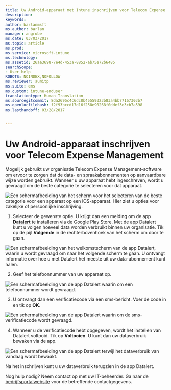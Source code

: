 ```yaml
---
title: Uw Android-apparaat met Intune inschrijven voor Telecom Expense Management
description: 
keywords: 
author: barlanmsft
ms.author: barlan
manager: angrobe
ms.date: 03/03/2017
ms.topic: article
ms.prod: 
ms.service: microsoft-intune
ms.technology: 
ms.assetid: 26aa3698-7e4d-453a-8852-ab75e72b6485
searchScope:
- User help
ROBOTS: NOINDEX,NOFOLLOW
ms.reviewer: sumitp
ms.suite: ems
ms.custom: intune-enduser
translationtype: Human Translation
ms.sourcegitcommit: 8da2695c4c6dc8b45559323b83a4bb77167303b7
ms.openlocfilehash: f2f93bccd17d16f258e90268f0ddef3e3cb7a598
ms.lasthandoff: 03/28/2017


---
```


# <a name="enroll-your-android-device-in-telecom-expense-management"></a>Uw Android-apparaat inschrijven voor Telecom Expense Management

Mogelijk gebruikt uw organisatie Telecom Expense Management-software om ervoor te zorgen dat de data- en spraakabonnementen op aanvaardbare wijze worden gebruikt. Wanneer u uw apparaat hebt ingeschreven, wordt u gevraagd om de beste categorie te selecteren voor dat apparaat.

![Een schermafbeelding van het scherm voor het selecteren van de beste categorie voor een apparaat op een iOS-apparaat. Hier ziet u opties voor zakelijke of persoonlijke inschrijving.](./media/and-enroll-11-tem-select-best-category.png)

1. Selecteer de gewenste optie. U krijgt dan een melding om de app [__Datalert__](https://play.google.com/store/apps/details?id=fr.memobox.databox) te installeren via de Google Play Store. Met de app Datalert kunt u volgen hoeveel data worden verbruikt binnen uw organisatie. Tik op de pijl __Volgende__ in de rechterbovenhoek van het scherm om door te gaan.

  ![Een schermafbeelding van het welkomstscherm van de app Datalert, waarin u wordt gevraagd om naar het volgende scherm te gaan. U ontvangt informatie over hoe u met Datalert het meeste uit uw data-abonnement kunt halen.](./media/and-enroll-12-tem-datalert-setup.png)

2. Geef het telefoonnummer van uw apparaat op.

  ![Een schermafbeelding van de app Datalert waarin om een telefoonnummer wordt gevraagd.](./media/and-enroll-13-tem-datalert-phone-number.png)

3. U ontvangt dan een verificatiecode via een sms-bericht. Voer de code in en tik op __OK__.

  ![Een schermafbeelding van de app Datalert waarin om de sms-verificatiecode wordt gevraagd.](./media/and-enroll-14-tem-datalert-sms.png)

4. Wanneer u de verificatiecode hebt opgegeven, wordt het instellen van Datalert voltooid. Tik op __Voltooien__. U kunt dan uw dataverbruik bewaken via de app.

  ![Een schermafbeelding van de app Datalert terwijl het dataverbruik van vandaag wordt bewaakt.](./media/and-enroll-15-tem-datalert-monitoring-active.png)

Na het inschrijven kunt u uw dataverbruik terugzien in de app Datalert.

Nog hulp nodig? Neem contact op met uw IT-beheerder. Ga naar de [bedrijfsportalwebsite](http://portal.manage.microsoft.com) voor de betreffende contactgegevens.


